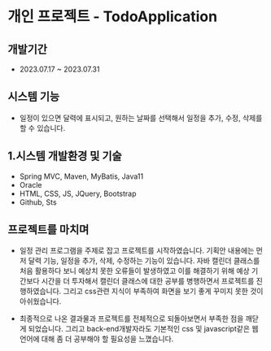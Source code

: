 # 개인 프로젝트 - TodoApplication

## 개발기간
 - 2023.07.17 ~ 2023.07.31

## 시스템 기능
 - 일정이 있으면 달력에 표시되고, 원하는 날짜를 선택해서 일정을 추가, 수정, 삭제를 할 수 있습니다.

## 1.시스템 개발환경 및 기술
 - Spring MVC, Maven, MyBatis, Java11
 - Oracle
 - HTML, CSS, JS, JQuery, Bootstrap
 - Github, Sts

## 프로젝트를 마치며
 - 일정 관리 프로그램을 주제로 잡고 프로젝트를 시작하였습니다.
기획안 내용에는 먼저 달력 기능, 일정을 추가, 삭제, 수정하는 기능이 있습니다.
자바 캘린더 클래스를 처음 활용하다 보니 예상치 못한 오류들이 발생하였고 이를 해결하기 위해 예상 기간보다 시간을
더 투자해서 캘린더 클래스에 대한 공부를 병행하면서 프로젝트를 진행하였습니다.
그리고 css관련 지식이 부족하여 화면을 보기 좋게 꾸미지 못한 것이 아쉬웠습니다.

 - 최종적으로 나온 결과물과 프로젝트를 전체적으로 되돌아보면서 부족한 점을 깨닫게 되었습니다.
그리고 back-end개발자라도 기본적인 css 및 javascript같은 웹 언어에 대해 좀 더 공부해야 할 필요성을 느꼈습니다.
